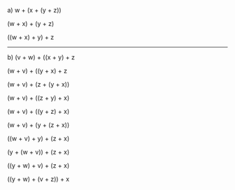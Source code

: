 a) 
w + (x + (y + z))

(w + x) + (y + z)

((w + x) + y) + z

*************************

b)
(v + w) + ((x + y) + z

(w + v) + ((y + x) + z

(w + v) + (z + (y + x))

(w + v) + ((z + y) + x)

(w + v) + ((y + z) + x)

(w + v) + (y + (z + x))

((w + v) + y) + (z + x)

(y + (w + v)) + (z + x)

((y + w) + v) + (z + x)

((y + w) + (v + z)) + x
